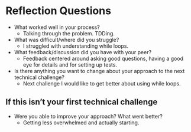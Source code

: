 # Reflection Questions

- What worked well in your process?
  - Talking through the problem. TDDing.
- What was difficult/where did you struggle?
  - I struggled with understanding while loops.
- What feedback/discussion did you have with your peer?
  - Feedback centered around asking good questions, having a good eye for details and for setting up tests.
- Is there anything you want to change about your approach to the next technical challenge?
  - Next challenge I would like to get better about using while loops.

## If this isn’t your first technical challenge

- Were you able to improve your approach? What went better?
  - Getting less overwhelmed and actually starting.
